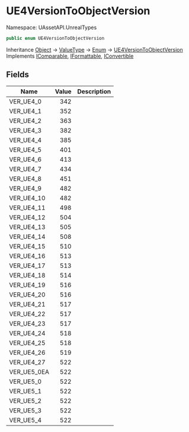 # UE4VersionToObjectVersion

Namespace: UAssetAPI.UnrealTypes

```csharp
public enum UE4VersionToObjectVersion
```

Inheritance [Object](https://docs.microsoft.com/en-us/dotnet/api/system.object) → [ValueType](https://docs.microsoft.com/en-us/dotnet/api/system.valuetype) → [Enum](https://docs.microsoft.com/en-us/dotnet/api/system.enum) → [UE4VersionToObjectVersion](./uassetapi.unrealtypes.ue4versiontoobjectversion.md)<br>
Implements [IComparable](https://docs.microsoft.com/en-us/dotnet/api/system.icomparable), [IFormattable](https://docs.microsoft.com/en-us/dotnet/api/system.iformattable), [IConvertible](https://docs.microsoft.com/en-us/dotnet/api/system.iconvertible)

## Fields

| Name | Value | Description |
| --- | --: | --- |
| VER_UE4_0 | 342 |  |
| VER_UE4_1 | 352 |  |
| VER_UE4_2 | 363 |  |
| VER_UE4_3 | 382 |  |
| VER_UE4_4 | 385 |  |
| VER_UE4_5 | 401 |  |
| VER_UE4_6 | 413 |  |
| VER_UE4_7 | 434 |  |
| VER_UE4_8 | 451 |  |
| VER_UE4_9 | 482 |  |
| VER_UE4_10 | 482 |  |
| VER_UE4_11 | 498 |  |
| VER_UE4_12 | 504 |  |
| VER_UE4_13 | 505 |  |
| VER_UE4_14 | 508 |  |
| VER_UE4_15 | 510 |  |
| VER_UE4_16 | 513 |  |
| VER_UE4_17 | 513 |  |
| VER_UE4_18 | 514 |  |
| VER_UE4_19 | 516 |  |
| VER_UE4_20 | 516 |  |
| VER_UE4_21 | 517 |  |
| VER_UE4_22 | 517 |  |
| VER_UE4_23 | 517 |  |
| VER_UE4_24 | 518 |  |
| VER_UE4_25 | 518 |  |
| VER_UE4_26 | 519 |  |
| VER_UE4_27 | 522 |  |
| VER_UE5_0EA | 522 |  |
| VER_UE5_0 | 522 |  |
| VER_UE5_1 | 522 |  |
| VER_UE5_2 | 522 |  |
| VER_UE5_3 | 522 |  |
| VER_UE5_4 | 522 |  |
